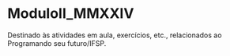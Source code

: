 # ModuloII_MMXXIV
Destinado às atividades em aula, exercícios, etc., relacionados ao Programando seu futuro/IFSP.
